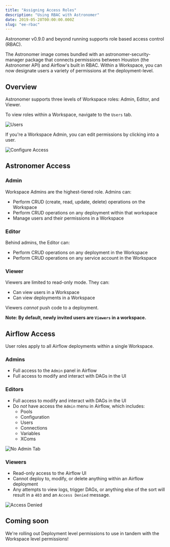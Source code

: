 ```yaml
---
title: "Assigning Access Roles"
description: "Using RBAC with Astronomer"
date: 2019-05-28T00:00:00.000Z
slug: "ee-rbac"
---
```


Astronomer v0.9.0 and beyond running supports role based access control (RBAC).

The Astronomer image comes bundled with an astronomer-security-manager package that connects permissions between
Houston (the Astronomer API) and Airflow's built in RBAC. Within a Workspace, you can now designate users a variety of permissions at the deployment-level.

## Overview

Astronomer supports three levels of Workspace roles: Admin, Editor, and Viewer.

To view roles within a Workspace, navigate to the `Users` tab.

![Users](https://assets2.astronomer.io/main/docs/astronomer-ui/users_permissions.png)

If you're a Workspace Admin, you can edit permissions by clicking into a user.

![Configure Access](https://assets2.astronomer.io/main/docs/astronomer-ui/configure_access.png)

## Astronomer Access

### Admin

Workspace Admins are the highest-tiered role. Admins can:

- Perform CRUD (create, read, update, delete) operations on the Workspace
- Perform CRUD operations on any deployment within that workspace
- Manage users and their permissions in a Workspace

### Editor

Behind admins, the Editor can:

- Perform CRUD operations on any deployment in the Workspace
- Perform CRUD operations on any service account in the Workspace

### Viewer

Viewers are limited to read-only mode. They can:

- Can view users in a Workspace
- Can view deployments in a Workspace

Viewers _cannot_ push code to a deployment.

**Note: By default, newly invited users are `Viewers` in a workspace.**

## Airflow Access

User roles apply to all Airflow deployments within a single Workspace.

### Admins

- Full access to the `Admin` panel in Airflow
- Full access to modify and interact with DAGs in the UI

### Editors

- Full access to modify and interact with DAGs in the UI
- Do *not* have access the `Admin` menu in Airflow, which includes:
    - Pools
    - Configuration
    - Users
    - Connections
    - Variables
    - XComs

![No Admin Tab](https://assets2.astronomer.io/main/docs/astronomer-ui/editor_view.png)

### Viewers

- Read-only access to the Airflow UI
- Cannot deploy to, modify, or delete anything within an Airflow deployment
- Any attempts to view logs, trigger DAGs, or anything else of the sort will result in a `403` and an `Access Denied` message.

![Access Denied](https://assets2.astronomer.io/main/docs/astronomer-ui/access_denied.png)

## Coming soon
We're rolling out Deployment level permissions to use in tandem with the Workspace level permissions!